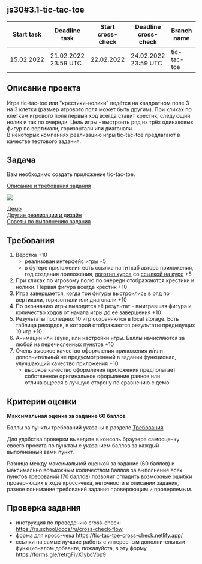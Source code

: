 ## js30#3.1-tic-tac-toe

| Start task | Deadline task        | Start cross-check | Deadline cross-check | Branch name | Folder name |
| ---------- | -------------------- | ----------------- | -------------------- | ----------- | ----------- |
| 15.02.2022 | 21.02.2022 23:59 UTC | 22.02.2022        | 24.02.2022 23:59 UTC | tic-tac-toe | tic-tac-toe |

## Описание проекта

Игра tic-tac-toe или "крестики-нолики" ведётся на квадратном поле 3 на 3 клетки (размер игрового поля может быть другим). При кликах по клеткам игрового поля первый ход всегда ставит крестик, следующий нолик и так по очереди. Цель игры - выстроить ряд из трёх одинаковых фигур по вертикали, горизонтали или диагонали.  
В некоторых компаниях реализацию игры tic-tac-toe предлагают в качестве тестового задания.

## Задача

Вам необходимо создать приложение tic-tac-toe.

[Описание и требования задания](js30.md)

<kbd>![](images/js30-7.jpg)</kbd>

[Демо](https://codepen.io/yagoestevez/full/KRevzB)  
[Другие реализации и дизайн](https://freefrontend.com/javascript-tic-tac-toe-games/)  
[Советы по выполнению задания](js30-game-hints.md)

## Требования

1. Вёрстка +10
   - реализован интерфейс игры +5
   - в футере приложения есть ссылка на гитхаб автора приложения, год создания приложения, [логотип курса](https://rs.school/images/rs_school_js.svg) со [ссылкой на курс](https://rs.school/js-stage0/) +5
2. При кликах по игровому полю по очереди отображаются крестики и нолики. Первая фигура всегда крестик +10
3. Игра завершается, когда три фигуры выстроились в ряд по вертикали, горизонтали или диагонали +10
4. По окончанию игры выводится её результат - выигравшая фигура и количество ходов от начала игры до её завершения +10
5. Результаты последних 10 игр сохраняются в local storage. Есть таблица рекордов, в которой отображаются результаты предыдущих 10 игр +10
6. Анимации или звуки, или настройки игры. Баллы начисляются за любой из перечисленных пунктов +10
7. Очень высокое качество оформления приложения и/или дополнительный не предусмотренный в задании функционал, улучшающий качество приложения +10
   - высокое качество оформления приложения предполагает собственное оригинальное оформление равное или отличающееся в лучшую сторону по сравнению с демо

## Критерии оценки

**Максимальная оценка за задание 60 баллов**

Баллы за пункты требований указаны в разделе [Требования](#требования)

Для удобства проверки выведите в консоль браузера самооценку своего проекта по пунктам с указанием баллов за каждый выполненный вами пункт.

Разница между максимальной оценкой за задание (60 баллов) и максимально возможным количеством баллов за выполнение всех пунктов требований (70 баллов) позволит сгладить возможные ошибки проверяющих в ходе кросс-чека, неточности в описании задания, разное понимание требований задания проверяющим и проверяемым.

## Проверка задания

- инструкция по проведению cross-check: https://rs.school/docs/ru/cross-check-flow
- форма для кросс-чека https://tic-tac-toe-cross-check.netlify.app/
- ссылки на самые лучшие работы с интересным дополнительным функционалом добавьте, пожалуйста, в эту форму https://forms.gle/retrgFivX1ybcVbp9

